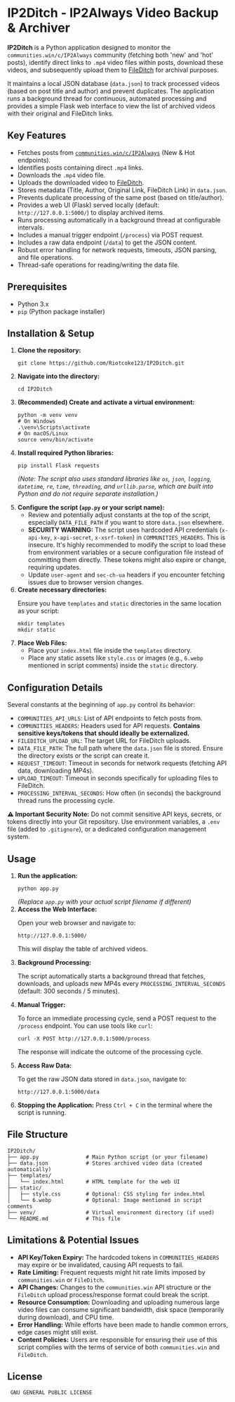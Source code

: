 <!DOCTYPE html>
<html lang="en">
<head>
    <meta charset="UTF-8">
    <meta name="viewport" content="width=device-width, initial-scale=1.0">

</head>
<body>
    <h1>IP2Ditch - IP2Always Video Backup & Archiver</h1>
    <p>
        <strong>IP2Ditch</strong> is a Python application designed to monitor the <code>communities.win/c/IP2Always</code> community (fetching both 'new' and 'hot' posts), identify direct links to <code>.mp4</code> video files within posts, download these videos, and subsequently upload them to <a href="https://fileditch.com/" target="_blank" rel="noopener noreferrer">FileDitch</a> for archival purposes.
    </p>
    <p>
        It maintains a local JSON database (<code>data.json</code>) to track processed videos (based on post title and author) and prevent duplicates. The application runs a background thread for continuous, automated processing and provides a simple Flask web interface to view the list of archived videos with their original and FileDitch links.
    </p>
    <h2>Key Features</h2>
    <ul>
        <li>Fetches posts from <a href="https://communities.win/c/IP2Always/new" target="_blank" rel="noopener noreferrer"><code>communities.win/c/IP2Always</code></a> (New & Hot endpoints).</li>
        <li>Identifies posts containing direct <code>.mp4</code> links.</li>
        <li>Downloads the <code>.mp4</code> video file.</li>
        <li>Uploads the downloaded video to <a href="https://fileditch.com/" target="_blank" rel="noopener noreferrer">FileDitch</a>.</li>
        <li>Stores metadata (Title, Author, Original Link, FileDitch Link) in <code>data.json</code>.</li>
        <li>Prevents duplicate processing of the same post (based on title/author).</li>
        <li>Provides a web UI (Flask) served locally (default: <code>http://127.0.0.1:5000/</code>) to display archived items.</li>
        <li>Runs processing automatically in a background thread at configurable intervals.</li>
        <li>Includes a manual trigger endpoint (<code>/process</code>) via POST request.</li>
        <li>Includes a raw data endpoint (<code>/data</code>) to get the JSON content.</li>
        <li>Robust error handling for network requests, timeouts, JSON parsing, and file operations.</li>
        <li>Thread-safe operations for reading/writing the data file.</li>
    </ul>
    <h2>Prerequisites</h2>
    <ul>
        <li>Python 3.x</li>
        <li><code>pip</code> (Python package installer)</li>
    </ul>
    <h2>Installation & Setup</h2>
    <ol>
        <li>
            <strong>Clone the repository:</strong>
            <pre><code>git clone https://github.com/Riotcoke123/IP2Ditch.git</code></pre>
        </li>
        <li>
            <strong>Navigate into the directory:</strong>
            <pre><code>cd IP2Ditch</code></pre>
        </li>
        <li>
            <strong>(Recommended) Create and activate a virtual environment:</strong>
            <pre><code>python -m venv venv
# On Windows
.\venv\Scripts\activate
# On macOS/Linux
source venv/bin/activate</code></pre>
        </li>
        <li>
            <strong>Install required Python libraries:</strong>
            <pre><code>pip install Flask requests</code></pre>
            <p><em>(Note: The script also uses standard libraries like <code>os</code>, <code>json</code>, <code>logging</code>, <code>datetime</code>, <code>re</code>, <code>time</code>, <code>threading</code>, and <code>urllib.parse</code>, which are built into Python and do not require separate installation.)</em></p>
        </li>
        <li>
            <strong>Configure the script (<code>app.py</code> or your script name):</strong>
            <ul>
                <li>Review and potentially adjust constants at the top of the script, especially <code>DATA_FILE_PATH</code> if you want to store <code>data.json</code> elsewhere.</li>
                <li><strong>SECURITY WARNING:</strong> The script uses hardcoded API credentials (<code>x-api-key</code>, <code>x-api-secret</code>, <code>x-xsrf-token</code>) in <code>COMMUNITIES_HEADERS</code>. This is insecure. It's highly recommended to modify the script to load these from environment variables or a secure configuration file instead of committing them directly. These tokens might also expire or change, requiring updates.</li>
                <li>Update <code>user-agent</code> and <code>sec-ch-ua</code> headers if you encounter fetching issues due to browser version changes.</li>
            </ul>
        </li>
         <li>
            <strong>Create necessary directories:</strong>
            <p>Ensure you have <code>templates</code> and <code>static</code> directories in the same location as your script:</p>
            <pre><code>mkdir templates
mkdir static</code></pre>
        </li>
        <li>
            <strong>Place Web Files:</strong>
             <ul>
                 <li>Place your <code>index.html</code> file inside the <code>templates</code> directory.</li>
                 <li>Place any static assets like <code>style.css</code> or images (e.g., <code>6.webp</code> mentioned in script comments) inside the <code>static</code> directory.</li>
             </ul>
        </li>
    </ol>
    <h2>Configuration Details</h2>
    <p>Several constants at the beginning of <code>app.py</code> control its behavior:</p>
    <ul>
        <li><code>COMMUNITIES_API_URLS</code>: List of API endpoints to fetch posts from.</li>
        <li><code>COMMUNITIES_HEADERS</code>: Headers used for API requests. <strong>Contains sensitive keys/tokens that should ideally be externalized.</strong></li>
        <li><code>FILEDITCH_UPLOAD_URL</code>: The target URL for FileDitch uploads.</li>
        <li><code>DATA_FILE_PATH</code>: The full path where the <code>data.json</code> file is stored. Ensure the directory exists or the script can create it.</li>
        <li><code>REQUEST_TIMEOUT</code>: Timeout in seconds for network requests (fetching API data, downloading MP4s).</li>
        <li><code>UPLOAD_TIMEOUT</code>: Timeout in seconds specifically for uploading files to FileDitch.</li>
        <li><code>PROCESSING_INTERVAL_SECONDS</code>: How often (in seconds) the background thread runs the processing cycle.</li>
    </ul>
     <div class="warning">
        <strong>⚠️ Important Security Note:</strong> Do not commit sensitive API keys, secrets, or tokens directly into your Git repository. Use environment variables, a <code>.env</code> file (added to <code>.gitignore</code>), or a dedicated configuration management system.
    </div>
    <h2>Usage</h2>
    <ol>
        <li>
            <strong>Run the application:</strong>
            <pre><code>python app.py</code></pre>
            <em>(Replace <code>app.py</code> with your actual script filename if different)</em>
        </li>
        <li>
            <strong>Access the Web Interface:</strong>
            <p>Open your web browser and navigate to:</p>
            <pre><code>http://127.0.0.1:5000/</code></pre>
            <p>This will display the table of archived videos.</p>
        </li>
         <li>
            <strong>Background Processing:</strong>
            <p>The script automatically starts a background thread that fetches, downloads, and uploads new MP4s every <code>PROCESSING_INTERVAL_SECONDS</code> (default: 300 seconds / 5 minutes).</p>
         </li>
        <li>
            <strong>Manual Trigger:</strong>
            <p>To force an immediate processing cycle, send a POST request to the <code>/process</code> endpoint. You can use tools like <code>curl</code>:</p>
            <pre><code>curl -X POST http://127.0.0.1:5000/process</code></pre>
            <p>The response will indicate the outcome of the processing cycle.</p>
        </li>
        <li>
            <strong>Access Raw Data:</strong>
            <p>To get the raw JSON data stored in <code>data.json</code>, navigate to:</p>
            <pre><code>http://127.0.0.1:5000/data</code></pre>
        </li>
        <li>
            <strong>Stopping the Application:</strong> Press <code>Ctrl + C</code> in the terminal where the script is running.
        </li>
    </ol>
    <h2>File Structure</h2>
    <pre><code>IP2Ditch/
├── app.py               # Main Python script (or your filename)
├── data.json            # Stores archived video data (created automatically)
├── templates/
│   └── index.html       # HTML template for the web UI
├── static/
│   ├── style.css        # Optional: CSS styling for index.html
│   └── 6.webp           # Optional: Image mentioned in script comments
├── venv/                # Virtual environment directory (if used)
└── README.md            # This file
</code></pre>
    <h2>Limitations & Potential Issues</h2>
    <ul>
        <li><strong>API Key/Token Expiry:</strong> The hardcoded tokens in <code>COMMUNITIES_HEADERS</code> may expire or be invalidated, causing API requests to fail.</li>
        <li><strong>Rate Limiting:</strong> Frequent requests might hit rate limits imposed by <code>communities.win</code> or <code>FileDitch</code>.</li>
        <li><strong>API Changes:</strong> Changes to the <code>communities.win</code> API structure or the <code>FileDitch</code> upload process/response format could break the script.</li>
        <li><strong>Resource Consumption:</strong> Downloading and uploading numerous large video files can consume significant bandwidth, disk space (temporarily during download), and CPU time.</li>
        <li><strong>Error Handling:</strong> While efforts have been made to handle common errors, edge cases might still exist.</li>
        <li><strong>Content Policies:</strong> Users are responsible for ensuring their use of this script complies with the terms of service of both <code>communities.win</code> and <code>FileDitch</code>.</li>
    </ul>
    <h2>License</h2>
    <p>
    <code> GNU GENERAL PUBLIC LICENSE
</code> 
    </p>

</body>
</html>
